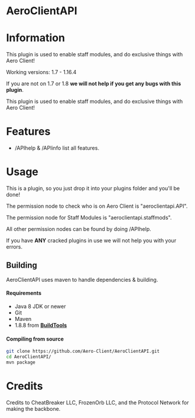 # AeroClientAPI

# Information


This plugin is used to enable staff modules, and do exclusive things with Aero Client! 

Working versions: 1.7 - 1.16.4

If you are not on 1.7 or 1.8 **we will not help if you get any bugs with this plugin**.

This plugin is used to enable staff modules, and do exclusive things with Aero Client!

# Features

- /APIhelp & /APIinfo list all features.

# Usage

This is a plugin, so you just drop it into your plugins folder and you'll be done!

The permission node to check who is on Aero Client is "aeroclientapi.API".

The permission node for Staff Modules is "aeroclientapi.staffmods".

All other permission nodes can be found by doing /APIhelp.

If you have **ANY** cracked plugins in use we will not help you with your errors.


## Building
AeroClientAPI uses maven to handle dependencies & building.

#### Requirements
* Java 8 JDK or newer
* Git
* Maven
* 1.8.8 from [**BuildTools**](https://www.spigotmc.org/wiki/buildtools/#1-8-8)


#### Compiling from source


```sh
git clone https://github.com/Aero-Client/AeroClientAPI.git
cd AeroClientAPI/
mvn package
```


# Credits

Credits to CheatBreaker LLC, FrozenOrb LLC, and the Protocol Network for making the backbone.
